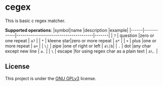 # cegex
This is basic c regex matcher.

**Supported operations**:
|symbol|name        |description                            |example|
|------|------------|---------------------------------------|-------|
| `?`  | question   |zero or one repeat                     | `a?`  |
| `*`  | kleene star|zero or more repeat                    | `a*`  |
| `+`  | plus       |one or more repeat                     | `a+`  |
| `\|` | pipe       |one of right or left                   | `a\|b`|
|  `.` | dot        |any char except new line               | `a.`  |
|  `\` | escape     |for using regex char as a plain text   | `a\.` |

## License
This project is under the [GNU GPLv3](./LICENSE) license.
